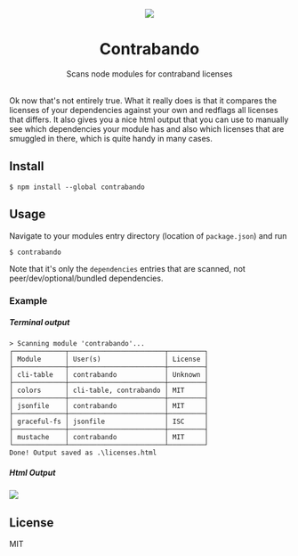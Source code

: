 <p align="center">
<img src="http://clipground.com/images/famouspeople-clipart-10.jpg"><br/>
<h1 align="center">Contrabando</h1>
<p align="center">
Scans node modules for contraband licenses
</p>
</p>
<br/>
Ok now that's not entirely true. What it really does is that it compares the licenses of your dependencies against your own and redflags all licenses that differs. It also gives you a nice html output that you can use to manually see which dependencies your module has and also which licenses that are smuggled in there, which is quite handy in many cases.

## Install
```
$ npm install --global contrabando
```
## Usage
Navigate to your modules entry directory (location of `package.json`) and run
```
$ contrabando
```
Note that it's only the `dependencies` entries that are scanned, not peer/dev/optional/bundled dependencies.
### Example
##### Terminal output
```
> Scanning module 'contrabando'...
┌─────────────┬────────────────────────┬─────────┐
│ Module      │ User(s)                │ License │
├─────────────┼────────────────────────┼─────────┤
│ cli-table   │ contrabando            │ Unknown │
├─────────────┼────────────────────────┼─────────┤
│ colors      │ cli-table, contrabando │ MIT     │
├─────────────┼────────────────────────┼─────────┤
│ jsonfile    │ contrabando            │ MIT     │
├─────────────┼────────────────────────┼─────────┤
│ graceful-fs │ jsonfile               │ ISC     │
├─────────────┼────────────────────────┼─────────┤
│ mustache    │ contrabando            │ MIT     │
└─────────────┴────────────────────────┴─────────┘
Done! Output saved as .\licenses.html
```
##### Html Output
<img src="https://raw.githubusercontent.com/alveflo/contrabando/master/output-example.png"><br/>
## License
MIT
